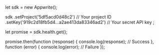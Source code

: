 let sdk = new Appwrite();

sdk
    .setProject('5df5acd0d48c2') // Your project ID
    .setKey('919c2d18fb5d4...a2ae413da83346ad2') // Your secret API key
;

let promise = sdk.health.get();

promise.then(function (response) {
    console.log(response); // Success
}, function (error) {
    console.log(error); // Failure
});